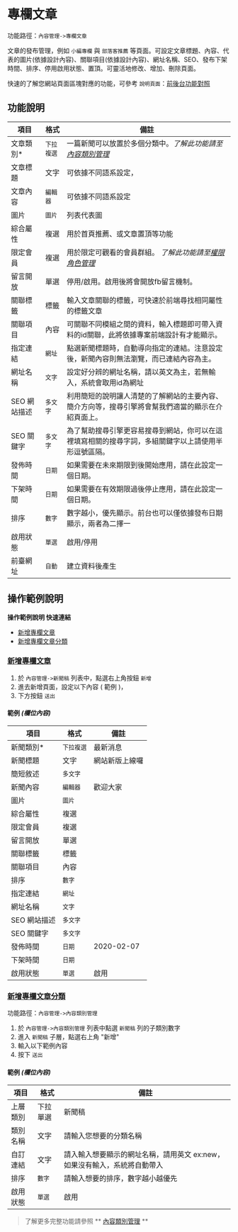 # 專欄文章

功能路徑：`內容管理->專欄文章`

文章的發布管理，例如 `小編專欄` 與 `部落客推薦` 等頁面。可設定文章標題、內容、代表的圖片(依據設計內容)、關聯項目(依據設計內容)、網址名稱、SEO、發布下架時間、排序、停用啟用狀態、置頂。可靈活地修改、增加、刪除頁面。

快速的了解您網站頁面區塊對應的功能，可參考 `說明頁面`：[前後台功能對照](/guide/site)



##  功能說明

| 項目  | 格式 | 備註 |
|---|---|---|
|文章類別*|`下拉複選`| 一篇新聞可以放置於多個分類中。*了解此功能請至[內容類別管理](/guide/article-category)*|
|文章標題|文字|可依據不同語系設定，|
|文章內容|`編輯器`|可依據不同語系設定|
|圖片|`圖片`|列表代表圖|
|綜合屬性|複選|用於首頁推薦、或文章置頂等功能|
|限定會員|複選|用於限定可觀看的會員群組。 *了解此功能請至[權限角色管理](/guide/role)*|
|留言開放|單選|停用/啟用。啟用後將會開放fb留言機制。|
|關聯標籤|標籤|輸入文章關聯的標籤，可快速於前端尋找相同屬性的標籤文章|
|關聯項目|內容|可關聯不同模組之間的資料，輸入標題即可帶入資料的id關聯，此將依據專案前端設計有才能顯示。|
|指定連結|`網址`|點選新聞標題時，自動導向指定的連結。注意設定後，新聞內容則無法瀏覽，而已連結內容為主。|
|網址名稱|`文字`|設定好分辨的網址名稱，請以英文為主，若無輸入，系統會取用id為網址|
|SEO 網站描述|`多文字`|利用簡短的說明讓人清楚的了解網站的主要內容、簡介方向等，搜尋引擎將會幫我們適當的顯示在介紹頁面上。|
|SEO 關鍵字|`多文字`|為了幫助搜尋引擎更容易搜尋到網站，你可以在這裡填寫相關的搜尋字詞，多組關鍵字以上請使用半形逗號區隔。|
|發佈時間|`日期`|如果需要在未來期限到後開始應用，請在此設定一個日期。|
|下架時間|`日期`|如果需要在有效期限過後停止應用，請在此設定一個日期。|
|排序|`數字`|數字越小，優先顯示。前台也可以僅依據發布日期顯示，兩者為二擇一|
|啟用狀態|`單選`|啟用/停用|
|前臺網址|`自動`|建立資料後產生|

##  操作範例說明


**操作範例說明 快速連結**

* [新增專欄文章](/guide/article-column#新增專欄文章)
* [新增專欄文章分類](/guide/article-column#新增專欄文章分類)

### [新增專欄文章](/guide/article-column#新增專欄文章)

1. 於 `內容管理->新聞稿` 列表中，點選右上角按鈕 `新增` 
2. 進去新增頁面，設定以下內容 ( 範例 )，
3. 下方按鈕 `送出`

#### 範例 _(欄位內容)_

| 項目  | 格式 | 備註 |
|---|---|---|
|新聞類別*|`下拉複選`| 最新消息|
|新聞標題|文字|網站新版上線囉|
|簡短敘述|`多文字`||
|新聞內容|`編輯器`|歡迎大家|
|圖片|`圖片`||
|綜合屬性|複選||
|限定會員|複選||
|留言開放|單選||
|關聯標籤|標籤||
|關聯項目|內容||
|排序|`數字`||
|指定連結|`網址`||
|網址名稱|`文字`||
|SEO 網站描述|`多文字`||
|SEO 關鍵字|`多文字`||
|發佈時間|`日期`|2020-02-07|
|下架時間|`日期`||
|啟用狀態|`單選`|啟用|


### [新增專欄文章分類](/guide/article-column#新增專欄文章分類)

功能路徑：`內容管理->內容類別管理`

1. 於 `內容管理->內容類別管理` 列表中點選 `新聞稿` 列的子類別數字
2. 進入 `新聞稿` 子層，點選右上角 "新增"
3. 輸入以下範例內容
4. 按下 `送出`

#### 範例 _(欄位內容)_

| 項目  | 格式 | 備註 |
|---|---|---|
|上層類別|下拉單選|新聞稿|
|類別名稱|文字|請輸入您想要的分類名稱|
|自訂連結|文字|請入輸入想要顯示的網址名稱，請用英文 ex:new，如果沒有輸入，系統將自動帶入|
|排序|`數字`|請輸入想要的排序，數字越小越優先|
|啟用狀態|`單選`|啟用


> 了解更多完整功能請參照 ** [內容類別管理](/guide/article-category) **